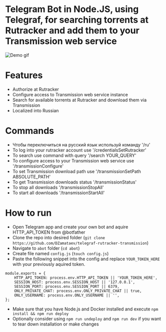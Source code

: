 # Telegram Bot in Node.JS, using Telegraf, for searching torrents at Rutracker and add them to your Transmission web service

![Demo gif](https://github.com/DZamataev/telegraf-rutracker-transmission/raw/master/gif/demo.gif)

# Features

* Authorize at Rutracker
* Configure access to Transmission web service instance
* Search for available torrents at Rutracker and download them via Transmission
* Localized into Russian

# Commands

- Чтобы переключиться на русский язык используй команду '/ru'
- To log into your rutracker account use '/credentialsSetRutracker'
- To search use command with query '/search YOUR_QUERY'
- To configure access to your Transmission web service use '/transmissionConfigure'
- To set Transmission download path use '/transmissionSetPath ABSOLUTE_PATH'
- To get Transmission downloads status '/transmissionStatus'
- To stop all downloads '/transmissionStopAll'
- To start all downloads '/transmissionStartAll'

# How to run

* Open Telegram app and create your own bot and aquire HTTP_API_TOKEN from @botfather
* Clone the repo into desired folder (```git clone https://github.com/DZamataev/telegraf-rutracker-transmission```)
* Navigate to ```abot``` folder (```cd abot```)
* Create file named ```config.js``` (```touch config.js```)
* Paste the following snippet into the config and replace ```YOUR_TOKEN_HERE``` with your previously aquired token.
```
module.exports = {
    HTTP_API_TOKEN: process.env.HTTP_API_TOKEN || 'YOUR_TOKEN_HERE',
    SESSION_HOST: process.env.SESSION_HOST || '127.0.0.1',
    SESSION_PORT: process.env.SESSION_PORT || 6379,
    ONLY_PRIVATE_CHAT: process.env.ONLY_PRIVATE_CHAT || true,
    ONLY_USERNAME: process.env.ONLY_USERNAME || '',
};
```
* Make sure that you have Node.js and Docker installed and execute ```npm install && npm run deploy```
* Optionally consider using ```npm run undeploy``` and ```npm run dev``` if you want to tear down installation or make changes
